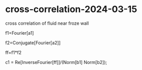 # cross-correlation-2024-03-15
cross correlation of fluid near froze wall

f1=Fourier[a1]

f2=Conjugate[Fourier[a2]]

ff=f1*f2

c1 = Re[InverseFourier[ff]]/(Norm[b1] Norm[b2]);


